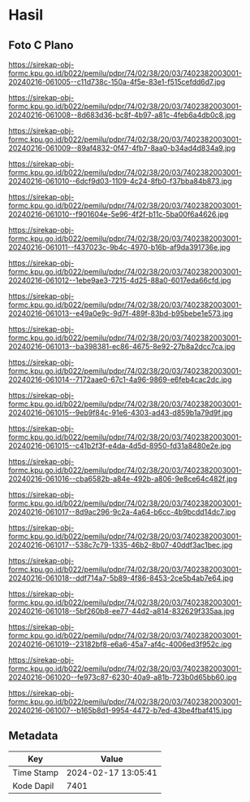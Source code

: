 # Hasil

## Foto C Plano

https://sirekap-obj-formc.kpu.go.id/b022/pemilu/pdpr/74/02/38/20/03/7402382003001-20240216-061005--c11d738c-150a-4f5e-83e1-f515cefdd6d7.jpg

https://sirekap-obj-formc.kpu.go.id/b022/pemilu/pdpr/74/02/38/20/03/7402382003001-20240216-061008--8d683d36-bc8f-4b97-a81c-4feb6a4db0c8.jpg

https://sirekap-obj-formc.kpu.go.id/b022/pemilu/pdpr/74/02/38/20/03/7402382003001-20240216-061009--89af4832-0f47-4fb7-8aa0-b34ad4d834a9.jpg

https://sirekap-obj-formc.kpu.go.id/b022/pemilu/pdpr/74/02/38/20/03/7402382003001-20240216-061010--6dcf9d03-1109-4c24-8fb0-f37bba84b873.jpg

https://sirekap-obj-formc.kpu.go.id/b022/pemilu/pdpr/74/02/38/20/03/7402382003001-20240216-061010--f901604e-5e96-4f2f-b11c-5ba00f6a4626.jpg

https://sirekap-obj-formc.kpu.go.id/b022/pemilu/pdpr/74/02/38/20/03/7402382003001-20240216-061011--f437023c-9b4c-4970-b16b-af9da391736e.jpg

https://sirekap-obj-formc.kpu.go.id/b022/pemilu/pdpr/74/02/38/20/03/7402382003001-20240216-061012--1ebe9ae3-7215-4d25-88a0-6017eda66cfd.jpg

https://sirekap-obj-formc.kpu.go.id/b022/pemilu/pdpr/74/02/38/20/03/7402382003001-20240216-061013--e49a0e9c-9d7f-489f-83bd-b95bebe1e573.jpg

https://sirekap-obj-formc.kpu.go.id/b022/pemilu/pdpr/74/02/38/20/03/7402382003001-20240216-061013--ba398381-ec86-4675-8e92-27b8a2dcc7ca.jpg

https://sirekap-obj-formc.kpu.go.id/b022/pemilu/pdpr/74/02/38/20/03/7402382003001-20240216-061014--7172aae0-67c1-4a96-9869-e6feb4cac2dc.jpg

https://sirekap-obj-formc.kpu.go.id/b022/pemilu/pdpr/74/02/38/20/03/7402382003001-20240216-061015--9eb9f84c-91e6-4303-ad43-d859b1a79d9f.jpg

https://sirekap-obj-formc.kpu.go.id/b022/pemilu/pdpr/74/02/38/20/03/7402382003001-20240216-061015--c41b2f3f-e4da-4d5d-8950-fd31a8480e2e.jpg

https://sirekap-obj-formc.kpu.go.id/b022/pemilu/pdpr/74/02/38/20/03/7402382003001-20240216-061016--cba6582b-a84e-492b-a806-9e8ce64c482f.jpg

https://sirekap-obj-formc.kpu.go.id/b022/pemilu/pdpr/74/02/38/20/03/7402382003001-20240216-061017--8d9ac296-9c2a-4a64-b6cc-4b9bcdd14dc7.jpg

https://sirekap-obj-formc.kpu.go.id/b022/pemilu/pdpr/74/02/38/20/03/7402382003001-20240216-061017--538c7c79-1335-46b2-8b07-40ddf3ac1bec.jpg

https://sirekap-obj-formc.kpu.go.id/b022/pemilu/pdpr/74/02/38/20/03/7402382003001-20240216-061018--ddf714a7-5b89-4f86-8453-2ce5b4ab7e64.jpg

https://sirekap-obj-formc.kpu.go.id/b022/pemilu/pdpr/74/02/38/20/03/7402382003001-20240216-061018--5bf260b8-ee77-44d2-a814-832629f335aa.jpg

https://sirekap-obj-formc.kpu.go.id/b022/pemilu/pdpr/74/02/38/20/03/7402382003001-20240216-061019--23182bf8-e6a6-45a7-af4c-4006ed3f952c.jpg

https://sirekap-obj-formc.kpu.go.id/b022/pemilu/pdpr/74/02/38/20/03/7402382003001-20240216-061020--fe973c87-6230-40a9-a81b-723b0d65bb60.jpg

https://sirekap-obj-formc.kpu.go.id/b022/pemilu/pdpr/74/02/38/20/03/7402382003001-20240216-061007--b165b8d1-9954-4472-b7ed-43be4fbaf415.jpg


## Metadata

| Key        | Value               |
| ---------- | ------------------- |
| Time Stamp | 2024-02-17 13:05:41 |
| Kode Dapil | 7401                |



